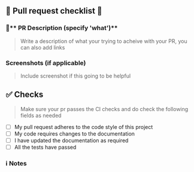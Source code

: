 ## 🚀 **Pull request checklist** 🚀 

### 📑** PR Description (specify 'what')**
> Write a description of what your trying to acheive with your PR, you can also add links

### Screenshots (if applicable)
> Include screenshot if this going to be helpful

## ✅ Checks
> Make sure your pr passes the CI checks and do check the following fields as needed
- [ ] My pull request adheres to the code style of this project
- [ ] My code requires changes to the documentation
- [ ] I have updated the documentation as required
- [ ] All the tests have passed

### ℹ **Notes**
